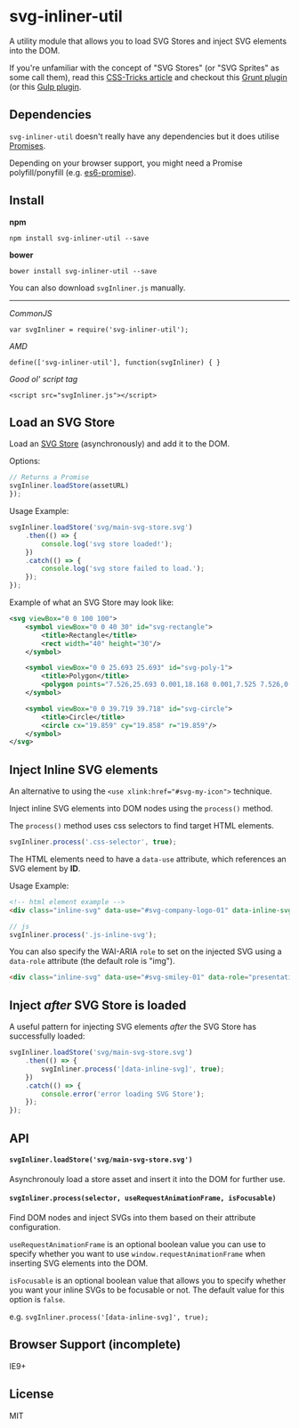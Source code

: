 

# svg-inliner-util

A utility module that allows you to load SVG Stores and inject SVG elements into the DOM.

If you're unfamiliar with the concept of "SVG Stores" (or "SVG Sprites" as some call them), read this [CSS-Tricks article](https://css-tricks.com/svg-sprites-use-better-icon-fonts/) and checkout this [Grunt plugin](https://github.com/FWeinb/grunt-svgstore/) (or this [Gulp plugin](https://github.com/w0rm/gulp-svgstore).


## Dependencies

`svg-inliner-util` doesn't really have any dependencies but it does utilise [Promises](https://developer.mozilla.org/en/docs/Web/JavaScript/Reference/Global_Objects/Promise).

Depending on your browser support, you might need a Promise polyfill/ponyfill (e.g. [es6-promise](https://github.com/stefanpenner/es6-promise)).


## Install

**npm**

    npm install svg-inliner-util --save

**bower**

    bower install svg-inliner-util --save


You can also download `svgInliner.js` manually.

***

*CommonJS*

    var svgInliner = require('svg-inliner-util');


*AMD*

    define(['svg-inliner-util'], function(svgInliner) { }


*Good ol' script tag*

    <script src="svgInliner.js"></script>



## Load an SVG Store

Load an [SVG Store](https://css-tricks.com/svg-sprites-use-better-icon-fonts/) (asynchronously) and add it to the DOM.

Options:

```js
// Returns a Promise
svgInliner.loadStore(assetURL)
});
```

Usage Example:
    
```js
svgInliner.loadStore('svg/main-svg-store.svg')
    .then(() => {
        console.log('svg store loaded!');
    })
    .catch(() => {
        console.log('svg store failed to load.');
    });
});
```

Example of what an SVG Store may look like:

```xml
<svg viewBox="0 0 100 100">
    <symbol viewBox="0 0 40 30" id="svg-rectangle">
        <title>Rectangle</title>
        <rect width="40" height="30"/>
    </symbol>

    <symbol viewBox="0 0 25.693 25.693" id="svg-poly-1">
        <title>Polygon</title>
        <polygon points="7.526,25.693 0.001,18.168 0.001,7.525 7.526,0 18.167,0 25.694,7.525 25.694,18.168 18.167,25.693"/>
    </symbol>

    <symbol viewBox="0 0 39.719 39.718" id="svg-circle">
        <title>Circle</title>
        <circle cx="19.859" cy="19.858" r="19.859"/>
    </symbol>
</svg>
```



## Inject Inline SVG elements

An alternative to using the `<use xlink:href="#svg-my-icon">` technique.

Inject inline SVG elements into DOM nodes using the `process()` method.

The `process()` method uses css selectors to find target HTML elements.

```js
svgInliner.process('.css-selector', true);
```

The HTML elements need to have a `data-use` attribute, which references an SVG element by **ID**.

Usage Example:

```html
<!-- html element example -->
<div class="inline-svg" data-use="#svg-company-logo-01" data-inline-svg>Company Logo</div>
```

```js
// js
svgInliner.process('.js-inline-svg');
```

You can also specify the WAI-ARIA `role` to set on the injected SVG using a `data-role` attribute (the default role is "img").

```html
<div class="inline-svg" data-use="#svg-smiley-01" data-role="presentation" data-inline-svg>Smiley Face</div>
```


## Inject *after* SVG Store is loaded

A useful pattern for injecting SVG elements *after* the SVG Store has successfully loaded: 

```js
svgInliner.loadStore('svg/main-svg-store.svg')
    .then(() => {
        svgInliner.process('[data-inline-svg]', true);
    })
    .catch(() => {
        console.error('error loading SVG Store');
    });
});
```

## API

#### `svgInliner.loadStore('svg/main-svg-store.svg')`

Asynchronouly load a store asset and insert it into the DOM for further use.


#### `svgInliner.process(selector, useRequestAnimationFrame, isFocusable)`

Find DOM nodes and inject SVGs into them based on their attribute configuration.

`useRequestAnimationFrame` is an optional boolean value you can use to specify whether you want to use `window.requestAnimationFrame` when inserting SVG elements into the DOM.

`isFocusable` is an optional boolean value that allows you to specify whether you want your inline SVGs to be focusable or not. The default value for this option is `false`.

e.g. `svgInliner.process('[data-inline-svg]', true);`


## Browser Support (incomplete)

IE9+


## License

MIT




